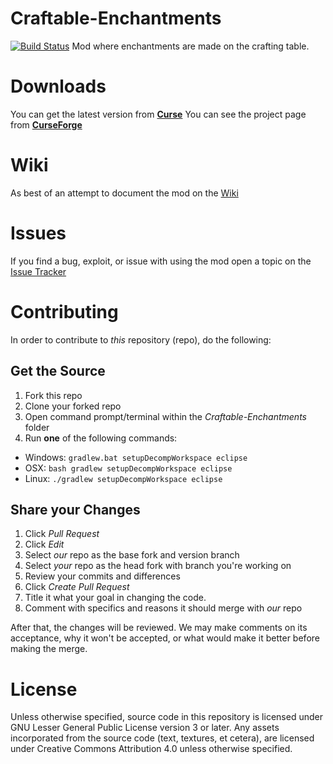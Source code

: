 Craftable-Enchantments
======================
[![Build Status](https://travis-ci.org/ShooShoSha/Craftable-Enchantments.svg?branch=master)](https://travis-ci.org/ShooShoSha/Craftable-Enchantments)
Mod where enchantments are made on the crafting table.

# Downloads
You can get the latest version from [__Curse__](http://www.curse.com/mc-mods/minecraft/221217-craftable-enchantments)
You can see the project page from [__CurseForge__](https://minecraft.curseforge.com/projects/craftable-enchantments)

# Wiki
As best of an attempt to document the mod on the [Wiki](https://github.com/ShooShoSha/Craftable-Enchantments/wiki)

# Issues
If you find a bug, exploit, or issue with using the mod open a topic on the [Issue Tracker](https://github.com/ShooShoSha/Craftable-Enchantments/issues)
# Contributing

In order to contribute to _this_ repository (repo), do the following:

## Get the Source
1. Fork this repo
2. Clone your forked repo
3. Open command prompt/terminal within the _Craftable-Enchantments_ folder
4. Run __one__ of the following commands:
  - Windows: `gradlew.bat setupDecompWorkspace eclipse`
  - OSX: `bash gradlew setupDecompWorkspace eclipse`
  - Linux: `./gradlew setupDecompWorkspace eclipse`

## Share your Changes
1. Click _Pull Request_
2. Click _Edit_
3. Select _our_ repo as the base fork and version branch
4. Select _your_ repo as the head fork with branch you're working on
5. Review your commits and differences
6. Click _Create Pull Request_
7. Title it what your goal in changing the code.
8. Comment with specifics and reasons it should merge with _our_ repo

After that, the changes will be reviewed. We may make comments on its acceptance, why it won't be accepted, or what would make it better before making the merge.

# License
Unless otherwise specified, source code in this repository is licensed under GNU Lesser General Public License version 3 or later. Any assets incorporated from the source code (text, textures, et cetera), are licensed under Creative Commons Attribution 4.0 unless otherwise specified.
